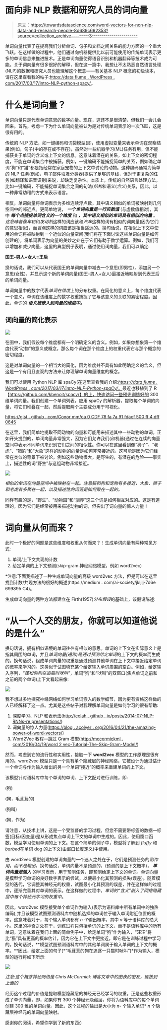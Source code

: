 # 面向非 NLP 数据和研究人员的词向量

> 原文：<https://towardsdatascience.com/word-vectors-for-non-nlp-data-and-research-people-8d689c692353?source=collection_archive---------3----------------------->

单词向量代表了在提高我们分析单词、句子和文档之间关系的能力方面的一个重大飞跃。在这样做的过程中，他们通过向机器提供比以前可能使用的传统单词表示更多的单词信息来推进技术。正是单词向量使得语音识别和机器翻译等技术成为可能。关于词向量有很多很好的解释，但在这一篇中，我想让不太熟悉自然语言处理(NLP)的数据和研究人员也能理解这个概念——有关基本 NLP 概念的初级读本，请在这里查看我的帖子:[https://data flume . WordPress . com/2017/03/17/intro-NLP-python-spacy/](https://dataflume.wordpress.com/2017/03/17/intro-nlp-python-spacy/)。

# 什么是词向量？

单词向量只是代表单词意思的数字向量。现在，这还不是很清楚，但我们一会儿会回来。首先，考虑一下为什么单词向量被认为是对传统单词表示的一次飞跃，这是很有用的。

传统的 NLP 方法，如一键编码和词袋模型(即，使用虚拟变量来表示单词在观察结果(例如，句子)中的存在或不存在)，虽然对一些机器学习(ML)任务有用，但不能捕获关于单词的含义或上下文的信息。这意味着潜在的关系，如上下文的密切程度，不能在单词集合中被捕获。例如，一键编码不能捕捉简单的关系，例如确定单词“狗”和“猫”都是指经常在家庭宠物的上下文中讨论的动物。这种编码通常为简单的 NLP 任务(例如，电子邮件垃圾分类器)提供了足够的基线，但对于更复杂的任务(如翻译和语音识别)来说，却缺乏复杂性。本质上，传统的自然语言处理方法，比如一键编码，不能捕捉单词集合之间的句法(*结构*和语义(*含义*)关系，因此，以一种非常幼稚的方式来表示语言。

相反，单词向量将单词表示为多维连续浮点数，其中语义相似的单词被映射到几何空间中的邻近点。更简单地说， ***一个单词向量是一行实数值*** (与虚数值相对)，其中 ***每个点捕捉单词含义的一个维度*** 和 ***，其中语义相似的单词具有相似的向量*** *。*这意味着像*车轮*和*发动机*这样的词应该和*汽车*这样的词有相似的词向量(因为它们的意思相似)，而*香蕉*这样的词应该是相当遥远的。换句话说，在相似上下文中使用的单词将被映射到一个近似的向量空间(我们将在下面讨论这些单词向量是如何创建的)。将单词表示为向量的美妙之处在于它们有助于数学运算。例如，我们可以增加和减少向量，这里的典型例子表明，通过使用词向量，我们可以确定:

**国王-男人+女人=王后**

换句话说，我们可以从代表国王的单词向量中减去一个意思(即男性)，添加另一个意思(女性)，并显示这个新的单词向量(国王-男人+女人)最接近地映射到代表王后的单词向量。

单词向量中的数字代表*单词在维度*上的分布权重。在简化的意义上，每个维度代表一个意义，单词在该维度上的数字权重捕捉了它与该意义的关联的紧密程度。因此，单词的 ***语义被嵌入到向量的维度中。***

## 词向量的简化表示

![](img/77abbaee9e2f89abee8f8744316900b3.png)

在图中，我们假设每个维度都有一个明确定义的含义。例如，如果你想象第一个维度代表“动物”的意义或概念，那么每个词在那个维度上的权重代表它与那个概念的密切程度。

这是对单词向量的一个相当大的简化，因为维度并不具有如此明确定义的含义，但这是一个有用且直观的方法来让你理解单词向量维度的概念。

我们可以使用 Python NLP 库 spaCy(在这里查看我的介绍:[*https://data flume . WordPress . com/2017/03/17/intro-NLP-Python-spaCy/*，](https://dataflume.wordpress.com/2017/03/17/intro-nlp-python-spacy/,)最近也移植到了 R【https://github.com/kbenoit/spacyr】的上，快速访问一些预先训练好的 300 维单词向量。我们创建一个单词列表，应用 spaCy 的解析器，提取每个单词的向量，将它们堆叠在一起，然后提取两个主要成分用于可视化。

[https://gist . github . com/Conor mm/ca 0 CDF 78 fa 7a 91 fdacf 500 ff 4 dff 0645](https://gist.github.com/conormm/ca0cdf78fa7a91fdacf500ff4dff0645)

在这里，我们简单地提取不同动物的向量和可能用来描述其中一些动物的单词。正如开头提到的，单词向量非常强大，因为它们允许我们(和机器)通过在连续的向量空间中表示不同单词来识别它们之间的相似性。你可以在这里看到像“狮子”、“老虎”、“猎豹”和“大象”这样的动物的向量是如何非常接近的。这可能是因为它们经常在类似的背景下被讨论，例如这些动物很大，是野生的，有潜在的危险——事实上，描述性的词“野生”与这组动物非常接近。

![](img/6e23cc2985251dae7ba262d4099625d1.png)

*相似的单词在向量空间中被映射在一起。注意猫和狗和宠物有多接近，大象、狮子和老虎有多聚在一起，以及描述性的词语是如何聚在一起的。*

同样有趣的是，“野生”、“动物园”和“驯养”这三个词是如何相互对应的。这是有道理的，因为它们是经常被用来描述动物的词，但突出了词向量的惊人力量！

# 词向量从何而来？

此时一个极好的问题是这些维度和权重从何而来？！生成单词向量有两种常见方式:

1.  单词/上下文共现的计数
2.  给定单词的上下文预测(skip-gram 神经网络模型，例如 word2vec)

*注意:下面我描述了一种生成单词向量的高级 word2vec 方法，但是可以在这里找到计数/共现方法的很好的概述(https://medium . com/ai-society/jkljlj-7d6e 699895 C4)。

生成单词向量的两种方法都建立在 Firth(1957)*分布假设*的基础上，该假设陈述:

# “从一个人交的朋友，你就可以知道他说的是什么”

换句话说，拥有相似语境的单词往往有相似的意思。单词的上下文在实际意义上是指其周围的单词，并且*单词向量(通常)是通过预测给定单词*的上下文的概率而生成的。换句话说，组成单词向量的权重是通过预测其他单词在上下文中接近给定单词的概率来学习的。这类似于试图填充某个给定输入单词周围的空白。例如，给定输入序列，*“蓬松的狗在追猫时吠叫”*，单词“狗”和“吠叫”的双窗口(焦点单词之前和之前的两个单词)上下文看起来像:

![](img/1526956308681713864ddcf1f31449f6.png)

我不想过多地探究神经网络如何学习单词嵌入的数学细节，因为更有资格这样做的人已经解释了这一点。尤其是这些帖子对我理解单词向量是如何学习的很有帮助:

1.  深度学习、NLP 和表示法([http://colah . github . io/posts/2014-07-NLP-RNNs-re presentations/](http://colah.github.io/posts/2014-07-NLP-RNNs-Representations/))
2.  词向量的惊人力量([https://blog . acolyer . org/2016/04/21/the-amazing-power-of-word-vectors/](https://blog.acolyer.org/2016/04/21/the-amazing-power-of-word-vectors/))
3.  Word2Vec 教程—跳过 Gram 模型([http://mccormickml . com/2016/04/19/word 2 vec-Tutorial-The-Skip-Gram-Model/](http://mccormickml.com/2016/04/19/word2vec-tutorial-the-skip-gram-model/))

然而，考虑到它的流行性和实用性，接触一下 **word2vec** 模型的工作原理是很有用的。word2vec 模型只是一个具有单个隐藏层的神经网络，它被设计为通过估计一个单词与作为输入给出的另一个单词“接近”的概率来重建单词的上下文。

该模型针对语料库中每个单词的单词、上下文配对进行训练，即:

(狗)

(狗，毛茸茸的)

(狗叫)

(狗，作为)

请注意，从技术上讲，这是一个受监督的学习过程，但您不需要带标签的数据—标签(目标/因变量)是从形成焦点单词上下文的单词中生成的。因此，使用窗口函数，模型学习使用单词的上下文。在这个简单的例子中，模型将了解到 *fluffy* 和*barbed*在单词 dog 的上下文(由窗口长度定义)中使用。

由 word2vec 模型创建的单词向量的一个迷人之处在于，它们是预测任务的*副作用*，*而不是输出*。换句话说，单词向量不是预测的，(预测的是上下文概率)， ***单词向量是输入*** 的学习表示，用于预测任务，即预测给定上下文的单词。单词向量是模型学习单词的良好数字表示的尝试，以便最小化其预测的损失(误差)。随着模型的迭代，它调整其神经元的权重，试图最小化其预测的误差，并在这样做的过程中，逐渐完善其对单词的表示。在这样做的过程中，*单词的“含义”嵌入了网络隐藏层中每个神经元学习的权重中*。

因此，word2vec 模型接受单个单词作为输入(表示为语料库中所有单词中的独热编码),并且该模型试图预测语料库中随机选择的单词位于输入单词附近位置的概率。这意味着对于，每个输入单词都有 *n 个*输出概率，其中 *n* 等于语料库的总大小。这里的神奇之处在于，训练过程只包括单词的上下文，而不是语料库中的所有单词。这意味着在我们上面的简单例子中，给定单词“狗”作为输入，“汪汪”将比“猫”具有更高的概率估计，因为它在上下文中更接近，即它是在训练过程中学习的。换句话说，**模型试图预测语料库中的其他单词属于输入单词的上下文的概率。**因此，给定上面的句子(*“毛茸茸的狗在追逐一只猫时吠叫”)*作为输入，模型的运行将如下所示:

![](img/36e0d478fb24074e4687b17c9b415ba4.png)

*注意:这个概念神经网络是 Chris McCormick 博客文章中的图表的密友，链接到上面的*

经历这个过程的价值是提取模型隐藏层的神经元已经学习的权重。正是这些权重形成了单词向量，即，如果你有 300 个神经元隐藏层，你将为语料库中的每个单词创建 300 维的单词向量。因此，这个过程的输出是大小为 *n-* 个输入单词* *n* 个隐藏层神经元的单词向量映射。

感谢你的阅读，希望你学到了新的东西:)